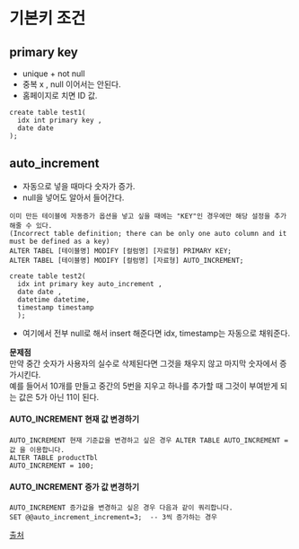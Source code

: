 # 기본키 조건
## primary key 
- unique + not null 
- 중복 x , null 이어서는 안된다. 
- 홈페이지로 치면 ID 값. 

```
create table test1(
  idx int primary key , 
  date date 
); 
```

## auto_increment 
- 자동으로 넣을 때마다 숫자가 증가. 
- null을 넣어도 알아서 들어간다.

```
이미 만든 테이블에 자동증가 옵션을 넣고 싶을 때에는 "KEY"인 경우에만 해당 설정을 추가해줄 수 있다. 
(Incorrect table definition; there can be only one auto column and it must be defined as a key)
ALTER TABEL [테이블명] MODIFY [컬럼명] [자료형] PRIMARY KEY; 
ALTER TABEL [테이블명] MODIFY [컬럼명] [자료형] AUTO_INCREMENT;
```

```
create table test2(
  idx int primary key auto_increment , 
  date date , 
  datetime datetime, 
  timestamp timestamp 
  ); 
```
- 여기에서 전부 null로 해서 insert 해준다면 idx, timestamp는 자동으로 채워준다. 
 
<b> 문제점 </b> <br>
만약 중간 숫자가 사용자의 실수로 삭제된다면 그것을 채우지 않고 마지막 숫자에서 증가시킨다. <br>
예를 들어서 10개를 만들고 중간의 5번을 지우고 하나를 추가할 때 그것이 부여받게 되는 값은 5가 아닌 11이 된다. <br> 

#### AUTO_INCREMENT 현재 값 변경하기
```
AUTO_INCREMENT 현재 기준값을 변경하고 싶은 경우 ALTER TABLE AUTO_INCREMENT = 값 을 이용합니다.
ALTER TABLE productTbl                                                                        
AUTO_INCREMENT = 100;
```

#### AUTO_INCREMENT 증가 값 변경하기
```
AUTO_INCREMENT 증가값을 변경하고 싶은 경우 다음과 같이 쿼리합니다.
SET @@auto_increment_increment=3;  -- 3씩 증가하는 경우           
```
[출처](https://dololak.tistory.com/383)


